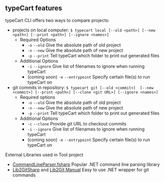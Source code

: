 ## typeCart features
typeCart CLI offers two ways to compare projects:
- projects on local computer:
  `$ typecart local [--old <path>] [--new <path>] [--print <path>] [--ignore <names>]`
    * Required Options
      * `-o` `--old` Give the absolute path of old project
      * `-n` `--new` Give the absolute path of new project
      * `-p` `--print` Tell typeCart which folder to print out generated files
  * Additional Options
    * `-i` `--ignore` Give list of filenames to ignore when running typeCart
    * (coming soon) `-e` `--entrypoint` Specify certain file(s) to run typeCart on 
- git commits in repository: `$ typecart git [--old <commit>]  [--new <commit>] [--print <path>] [--clone <git URL>] [--ignore <names>]`
  * Required options 
    * `-o` `--old` Give the absolute path of old project
    * `-n` `--new` Give the absolute path of new project
    * `-p` `--print` Tell typeCart which folder to print out generated files
  * Additional Options
    * `-c` `--clone` Provide git URL to checkout commits 
    * `-i` `--ignore` Give list of filenames to ignore when running typeCart 
    * (coming soon) `-e` `--entrypoint` Specify certain file(s) to run typeCart on

External Libraries used in Tool project
* [CommandLineParser.fsharp](https://github.com/commandlineparser/commandline) Popular .NET command line parsing library
* [Lib2GitSharp](https://github.com/libgit2/libgit2sharp/wiki) and [Lib2Git Manual](https://libgit2.org/docs/guides/101-samples/) Easy to use .NET wrapper for git commands 
 

